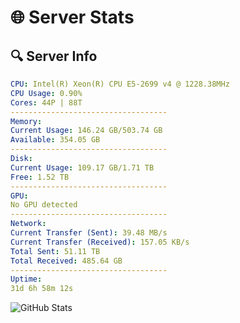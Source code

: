 # 🌐 Server Stats
## 🔍 Server Info
```yaml
CPU: Intel(R) Xeon(R) CPU E5-2699 v4 @ 1228.38MHz
CPU Usage: 0.90%
Cores: 44P | 88T
-----------------------------------
Memory:
Current Usage: 146.24 GB/503.74 GB
Available: 354.05 GB
-----------------------------------
Disk:
Current Usage: 109.17 GB/1.71 TB
Free: 1.52 TB
-----------------------------------
GPU:
No GPU detected
-----------------------------------
Network:
Current Transfer (Sent): 39.48 MB/s
Current Transfer (Received): 157.05 KB/s
Total Sent: 51.11 TB
Total Received: 485.64 GB
-----------------------------------
Uptime:
31d 6h 58m 12s
```
![GitHub Stats](https://img.shields.io/badge/Updated-2025-04-08_04:21:01-blue)